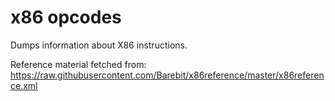 # x86 opcodes

Dumps information about X86 instructions.

Reference material fetched from:
https://raw.githubusercontent.com/Barebit/x86reference/master/x86reference.xml